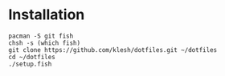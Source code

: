 # Installation
```
pacman -S git fish
chsh -s (which fish)
git clone https://github.com/klesh/dotfiles.git ~/dotfiles
cd ~/dotfiles
./setup.fish
```
